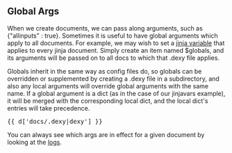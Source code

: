 ## Global Args

When we create documents, we can pass along arguments, such as {"allinputs" : true}. Sometimes it is useful to have global arguments which apply to all documents. For example, we may wish to set a [jinja variable](../jinjavars/) that applies to every jinja document. Simply create an item named $globals, and its arguments will be passed on to all docs to which that .dexy file applies.

Globals inherit in the same way as config files do, so globals can be overridden or supplemented by creating a .dexy file in a subdirectory, and also any local arguments will override global arguments with the same name. If a global argument is a dict (as in the case of our jinjavars example), it will be merged with the corresponding local dict, and the local dict's entries will take precedence.

<pre>
{{ d['docs/.dexy|dexy'] }}
</pre>

You can always see which args are in effect for a given document by looking at the [logs](/logs/run-latest/).

